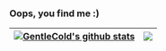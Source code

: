 ### Oops, you find me :)

| <a href="https://github.com/GentleCold"><img align="center" src="https://github-readme-stats.vercel.app/api?username=GentleCold&show_icons=true&include_all_commits=true&hide_border=true" alt="GentleCold's github stats" /></a> | <a href="https://github.com/GentleCold"><img align="center" src="https://github-readme-stats.vercel.app/api/top-langs/?username=GentleCold&layout=compact&hide_border=true&hide=jupyter%20notebook" /></a> |
| --------------------------------------------------------------------------------------------------------------------------------------------------------------------------------------------------------------------------------- | ---------------------------------------------------------------------------------------------------------------------------------------------------------------------------------------------------------- |
